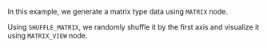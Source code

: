 In this example, we generate a matrix type data using `MATRIX` node.

Using `SHUFFLE_MATRIX`, we randomly shuffle it by the first axis and visualize it using `MATRIX_VIEW` node.

